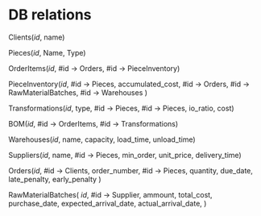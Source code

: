 # DB relations

Clients(_id_, name)

Pieces(_id_, Name, Type)

OrderItems(_id_, \#id -> Orders, \#id -> PieceInventory)

PieceInventory(_id_,
\#id -> Pieces,
accumulated_cost,
\#id -> Orders,
\#id -> RawMaterialBatches,
\#id -> Warehouses )

Transformations(_id_, type, \#id -> Pieces, \#id -> Pieces, io_ratio, cost)

BOM(_id_, \#id -> OrderItems, \#id -> Transformations)

Warehouses(_id_, name, capacity, load_time, unload_time)

Suppliers(_id_, name, \#id -> Pieces, min_order, unit_price, delivery_time)

Orders(_id_,
\#id -> Clients,
order_number,
\#id -> Pieces,
quantity,
due_date,
late_penalty,
early_penalty
)

RawMaterialBatches(
_id_,
\#id -> Supplier,
ammount,
total_cost,
purchase_date,
expected_arrival_date,
actual_arrival_date,
)
